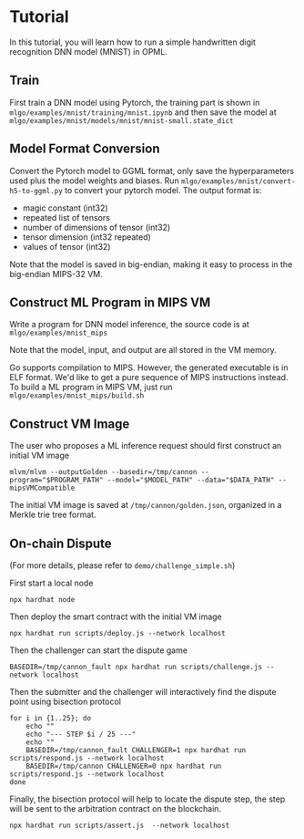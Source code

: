 # Tutorial

In this tutorial, you will learn how to run a simple handwritten digit recognition DNN model (MNIST) in OPML.

## Train

First train a DNN model using Pytorch, the training part is shown in `mlgo/examples/mnist/training/mnist.ipynb`
and then save the model at `mlgo/examples/mnist/models/mnist/mnist-small.state_dict`

## Model Format Conversion

Convert the Pytorch model to GGML format, only save the hyperparameters used plus the model weights and biases. Run `mlgo/examples/mnist/convert-h5-to-ggml.py` to convert your pytorch model. The output format is:

- magic constant (int32)
- repeated list of tensors
- number of dimensions of tensor (int32)
- tensor dimension (int32 repeated)
- values of tensor (int32)

Note that the model is saved in big-endian, making it easy to process in the big-endian MIPS-32 VM. 

## Construct ML Program in MIPS VM

Write a program for DNN model inference, the source code is at `mlgo/examples/mnist_mips`

Note that the model, input, and output are all stored in the VM memory.

Go supports compilation to MIPS. However, the generated executable is in ELF format. We'd like to get a pure sequence of MIPS instructions instead.
To build a ML program in MIPS VM, just run `mlgo/examples/mnist_mips/build.sh`

## Construct VM Image

The user who proposes a ML inference request should first construct an initial VM image

```shell
mlvm/mlvm --outputGolden --basedir=/tmp/cannon --program="$PROGRAM_PATH" --model="$MODEL_PATH" --data="$DATA_PATH" --mipsVMCompatible
```

The initial VM image is saved at `/tmp/cannon/golden.json`, organized in a Merkle trie tree format.

## On-chain Dispute

(For more details, please refer to `demo/challenge_simple.sh`)

First start a local node
```shell
npx hardhat node
```
Then deploy the smart contract with the initial VM image
```shell
npx hardhat run scripts/deploy.js --network localhost
```
Then the challenger can start the dispute game
```shell
BASEDIR=/tmp/cannon_fault npx hardhat run scripts/challenge.js --network localhost
```
Then the submitter and the challenger will interactively find the dispute point using bisection protocol
```shell
for i in {1..25}; do
    echo ""
    echo "--- STEP $i / 25 ---"
    echo ""
    BASEDIR=/tmp/cannon_fault CHALLENGER=1 npx hardhat run scripts/respond.js --network localhost
    BASEDIR=/tmp/cannon CHALLENGER=0 npx hardhat run scripts/respond.js --network localhost
done
```
Finally, the bisection protocol will help to locate the dispute step, the step will be sent to the arbitration contract on the blockchain.
```shell
npx hardhat run scripts/assert.js  --network localhost
```
